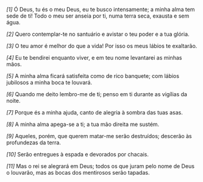 *[1]* Ó Deus, tu és o meu Deus, eu te busco intensamente; a minha alma tem sede de ti! Todo o meu ser anseia por ti, numa terra seca, exausta e sem água.

*[2]* Quero contemplar-te no santuário e avistar o teu poder e a tua glória.

*[3]* O teu amor é melhor do que a vida! Por isso os meus lábios te exaltarão.

*[4]* Eu te bendirei enquanto viver, e em teu nome levantarei as minhas mãos.

*[5]* A minha alma ficará satisfeita como de rico banquete; com lábios jubilosos a minha boca te louvará.

*[6]* Quando me deito lembro-me de ti; penso em ti durante as vigílias da noite.

*[7]* Porque és a minha ajuda, canto de alegria à sombra das tuas asas.

*[8]* A minha alma apega-se a ti; a tua mão direita me sustém.

*[9]* Aqueles, porém, que querem matar-me serão destruídos; descerão às profundezas da terra.

*[10]* Serão entregues à espada e devorados por chacais.

*[11]* Mas o rei se alegrará em Deus; todos os que juram pelo nome de Deus o louvarão, mas as bocas dos mentirosos serão tapadas.

